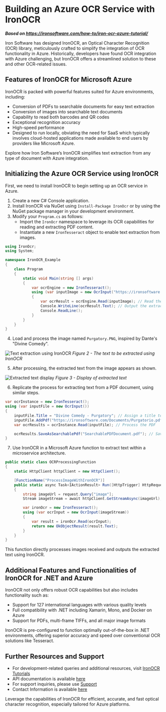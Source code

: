 # Building an Azure OCR Service with IronOCR

***Based on <https://ironsoftware.com/how-to/iron-ocr-azure-tutorial/>***


Iron Software has designed IronOCR, an Optical Character Recognition (OCR) library, meticulously crafted to simplify the integration of OCR functionality in Azure. Historically, developers have found OCR integration with Azure challenging, but IronOCR offers a streamlined solution to these and other OCR-related issues.

## Features of IronOCR for Microsoft Azure

IronOCR is packed with powerful features suited for Azure environments, including:

- Conversion of PDFs to searchable documents for easy text extraction
- Conversion of images into searchable text documents
- Capability to read both barcodes and QR codes
- Exceptional recognition accuracy
- High-speed performance
- Designed to run locally, obviating the need for SaaS which typically involves cloud-hosted applications made available to end users by providers like Microsoft Azure.

Explore how Iron Software’s IronOCR simplifies text extraction from any type of document with Azure integration.

## Initializing the Azure OCR Service using IronOCR

First, we need to install IronOCR to begin setting up an OCR service in Azure.

1. Create a new C# Console application.
2. Install IronOCR via NuGet using `Install-Package IronOcr` or by using the NuGet package manager in your development environment.
3. Modify your `Program.cs` as follows:
   - Import the `IronOcr` namespace to leverage its OCR capabilities for reading and extracting PDF content.
   - Instantiate a new `IronTesseract` object to enable text extraction from images.

```cs
using IronOcr;
using System;

namespace IronOCR_Example
{
    class Program
    {
        static void Main(string [] args)
        {
            var ocrEngine = new IronTesseract();
            using (var inputImage = new OcrInput("https://ironsoftware.com/Images/Purgatory.PNG"))
            {
                var ocrResult = ocrEngine.Read(inputImage); // Read the PNG image
                Console.WriteLine(ocrResult.Text); // Output the extracted text
                Console.ReadLine();
            }
        }
    }
}
```

4. Load and process the image named `Purgatory.PNG`, inspired by Dante's "Divine Comedy".

![Text extraction using IronOCR](https://ironsoftware.com/img/iron-ocr-azure-2.png)
*Figure 2 - The text to be extracted using IronOCR*

5. After processing, the extracted text from the image appears as shown.

![Extracted text display](https://ironsoftware.com/img/iron-ocr-azure-3.png)
*Figure 3 - Display of extracted text*

6. Replicate the process for extracting text from a PDF document, using similar steps.

```cs
var ocrInstance = new IronTesseract();
using (var inputFile = new OcrInput())
{
    inputFile.Title = "Divine Comedy - Purgatory"; // Assign a title to the input document
    inputFile.AddPdf("https://ironsoftware.com/Documents/Purgatorio.pdf", "dante"); // Load PDF with an optional password
    var ocrResults = ocrInstance.Read(inputFile); // Process the PDF

	ocrResults.SaveAsSearchablePdf("SearchablePDFDocument.pdf"); // Save results as a searchable PDF
}
```

7. Use IronOCR in a Microsoft Azure function to extract text within a microservice architecture.

```cs
public static class OCRProcessingFunction
{
    static HttpClient httpClient = new HttpClient();

    [FunctionName("ProcessImageWithIronOCR")]
    public static async Task<IActionResult> Run([HttpTrigger] HttpRequest request, ExecutionContext context)
    {
        string imageUrl = request.Query["image"];
        Stream imageStream = await httpClient.GetStreamAsync(imageUrl);

        var ironOcr = new IronTesseract();
        using (var ocrInput = new OcrInput(imageStream))
        {
            var result = ironOcr.Read(ocrInput);
            return new OkObjectResult(result.Text);
        }
    }
}
```

This function directly processes images received and outputs the extracted text using IronOCR.

## Additional Features and Functionalities of IronOCR for .NET and Azure

IronOCR not only offers robust OCR capabilities but also includes functionality such as:
- Support for 127 international languages with various quality levels
- Full compatibility with .NET including Xamarin, Mono, and Docker on Azure
- Support for PDFs, multi-frame TIFFs, and all major image formats

IronOCR is pre-configured to function optimally out-of-the-box in .NET environments, offering superior accuracy and speed over conventional OCR solutions like Tesseract.

## Further Resources and Support

- For development-related queries and additional resources, visit [IronOCR Tutorials](https://ironsoftware.com/csharp/ocr/tutorials/how-to-read-text-from-an-image-in-csharp-net/)
- API documentation is available [here](https://ironsoftware.com/csharp/ocr/object-reference/api/)
- For support inquiries, please use [Support](https://ironsoftware.com/csharp/ocr/#live-chat-support)
- Contact Information is available [here](https://ironsoftware.com/contact-us/)

Leverage the capabilities of IronOCR for efficient, accurate, and fast optical character recognition, especially tailored for Azure platforms.